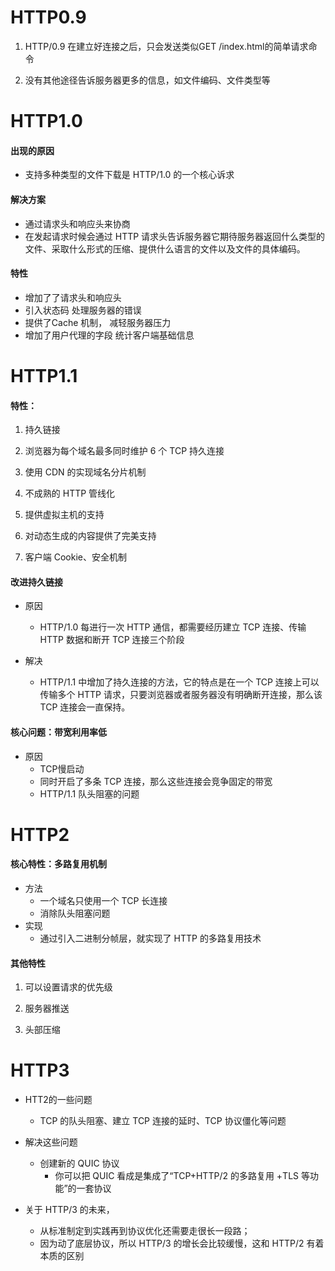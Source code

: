 # HTTP0.9

1. HTTP/0.9 在建立好连接之后，只会发送类似GET /index.html的简单请求命令

2. 没有其他途径告诉服务器更多的信息，如文件编码、文件类型等

# HTTP1.0

#### 出现的原因

- 支持多种类型的文件下载是 HTTP/1.0 的一个核心诉求

#### 解决方案

- 通过请求头和响应头来协商
- 在发起请求时候会通过 HTTP 请求头告诉服务器它期待服务器返回什么类型的文件、采取什么形式的压缩、提供什么语言的文件以及文件的具体编码。

#### 特性

- 增加了了请求头和响应头
- 引入状态码 处理服务器的错误
- 提供了Cache 机制， 减轻服务器压力
- 增加了用户代理的字段 统计客户端基础信息

# HTTP1.1

#### 特性：

1. 持久链接
2. 浏览器为每个域名最多同时维护 6 个 TCP 持久连接
3. 使用 CDN 的实现域名分片机制
4. 不成熟的 HTTP 管线化

3. 提供虚拟主机的支持

4. 对动态生成的内容提供了完美支持

5. 客户端 Cookie、安全机制

#### 改进持久链接

- 原因
  - HTTP/1.0 每进行一次 HTTP 通信，都需要经历建立 TCP 连接、传输 HTTP 数据和断开 TCP 连接三个阶段

- 解决
  - HTTP/1.1 中增加了持久连接的方法，它的特点是在一个 TCP 连接上可以传输多个 HTTP 请求，只要浏览器或者服务器没有明确断开连接，那么该 TCP 连接会一直保持。

#### 核心问题：带宽利用率低

- 原因
  - TCP慢启动
  - 同时开启了多条 TCP 连接，那么这些连接会竞争固定的带宽
  - HTTP/1.1 队头阻塞的问题

# HTTP2

#### 核心特性：多路复用机制

- 方法
  - 一个域名只使用一个 TCP 长连接
  - 消除队头阻塞问题
- 实现
  - 通过引入二进制分帧层，就实现了 HTTP 的多路复用技术

#### 其他特性

1. 可以设置请求的优先级

2. 服务器推送
3. 头部压缩

# HTTP3

- HTT2的一些问题
  - TCP 的队头阻塞、建立 TCP 连接的延时、TCP 协议僵化等问题
- 解决这些问题
  - 创建新的 QUIC 协议
    - 你可以把 QUIC 看成是集成了“TCP+HTTP/2 的多路复用 +TLS 等功能”的一套协议

- 关于 HTTP/3 的未来，
  - 从标准制定到实践再到协议优化还需要走很长一段路；
  - 因为动了底层协议，所以 HTTP/3 的增长会比较缓慢，这和 HTTP/2 有着本质的区别